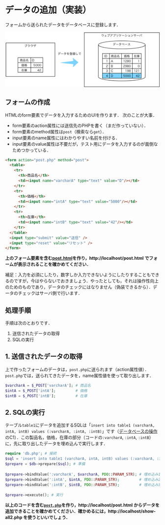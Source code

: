 # データの追加（実装）

フォームから送られたデータをデータベースに登録します．

![](pattern-post.png)

## フォームの作成

HTMLのform要素でデータを入力するためのUIを作ります．
次のことが大事．

* form要素のaction属性には送信先のPHPを書く（まだ作っていない）．
* form要素のmethod属性は`post`（検索なら`get`）．
* input要素のname属性にはわかりやすい名前を付ける．
* input要素のvalue属性は不要だが，テスト用にデータを入力するのが面倒なためつかっている．

```html
<form action="post.php" method="post">
  <table>
    <tr>
      <th>商品名</th>
      <td><input name="varcharA" type="text" value="D"/></td>
    </tr>
    <tr>
      <th>価格</th>
      <td><input name="intA" type="text" value="5000"/></td>
    </tr>
    <tr>
      <th>在庫</th>
      <td><input name="intB" type="text" value="42"/></td>
    </tr>
  </table>
  <input type="submit" value="送信" />
  <input type="reset" value="リセット" />
</form>
```

**上のフォーム要素を含む[post.html](post.html)を作り，http://localhost/post.html でフォームが表示されることを確かめてください．**

補足：入力を必須にしたり，数字しか入力できないようにしたりすることもできるのですが，今はやらないでおきましょう．やったとしても，それは操作性向上のためのものであり，データのチェックにはなりません（偽装できるから）．データのチェックはサーバ側で行います．

## 処理手順

手順は次のとおりです．

1. 送信されたデータの取得
1. SQLの実行

## 1. 送信されたデータの取得

上で作ったフォームのデータは，`post.php`に送られます（action属性値）．
`post.php`では，送られてきたデータを，name属性値を使って取り出します．

```php
$varcharA = $_POST['varcharA']; # 商品名
$intA = $_POST['intA'];         # 価格
$intB = $_POST['intB'];         # 在庫
```

## 2. SQLの実行

テーブル`table1`にデータを追加するSQLは「`insert into table1 (varcharA, intA, intB) values (:varcharA, :intA, :intB)`」です（[データベースの操作](sql.md)のC1）．この製品名，価格，在庫の部分（コードの`:varcharA`, `:intA`, `:intB`）に，先に取り出したデータを埋め込んで実行します．

```php
require 'db.php'; # 接続
$sql = 'insert into table1 (varcharA, intA, intB) values (:varcharA, :intA, :intB)';
$prepare = $db->prepare($sql); # 準備

$prepare->bindValue(':varcharA', $varcharA, PDO::PARAM_STR); # 埋め込み1
$prepare->bindValue(':intA', $intA, PDO::PARAM_STR);         # 埋め込み2
$prepare->bindValue(':intB', $intB, PDO::PARAM_STR);         # 埋め込み3

$prepare->execute(); # 実行
```

**以上のコードを含む[`post.php`](post.php)を作り，http://localhost/post.html からデータを追加できることを確かめてください．確かめるには，http://localhost/show-all2.php を使うといいでしょう．**